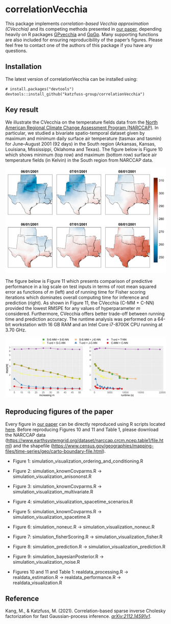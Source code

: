 <!-- README.md is generated from README.Rmd. Please edit that file -->

# correlationVecchia

This package implements *correlation-based Vecchia approximation
(CVecchia)* and its competing methods presented in [our
paper](https://arxiv.org/abs/2112.14591), depending heavily on R
packages [GPvecchia](https://github.com/katzfuss-group/GPvecchia) and
[GpGp](https://github.com/cran/GpGp). Many supporting functions are also
included for ensuring reproducibility of the paper’s figures. Please
feel free to contact one of the authors of this package if you have any
questions.

## Installation

The latest version of correlationVecchia can be installed using:

    # install.packages("devtools")
    devtools::install_github("katzfuss-group/correlationVecchia")

## Key result

We illustrate the CVecchia on the temperature fields data from the
[North American Regional Climate Change Assessment Program
(NARCCAP)](https://www.narccap.ucar.edu/). In particular, we studied a
bivariate spatio-temporal dataset given by maximum and minimum daily
surface air temperature (tasmax and tasmin) for June–August 2001 (92
days) in the South region (Arkansas, Kansas, Louisiana, Mississippi,
Oklahoma and Texas). The figure below is Figure 10 which shows minimum
(top row) and maximum (bottom row) surface air temperature fields (in
Kelvin) in the South region from NARCCAP data.

<center>
<img src="fig/weather_plot.png" width="600" />
</center>

The figure below is Figure 11 which presents comparison of predictive
performance in a log scale on test inputs in terms of root mean squared
error as functions of *m* (left) and of running time for Fisher scoring
iterations which dominates overall computing time for inference and
prediction (right). As shown in Figure 11, the CVecchia (C-MM + C-NN)
provided the lowest RMSPE for any values of hyperparameter *m*
considered. Furthermore, CVecchia offers better trade-off between
running time and prediction accuracy. The runtime analysis was performed
on a 64-bit workstation with 16 GB RAM and an Intel Core i7-8700K CPU
running at 3.70 GHz.

<center>
<img src="fig/realdata_performance.png" width="600" />
</center>

## Reproducing figures of the paper

Every figure in [our paper](https://arxiv.org/abs/2112.14591) can be
directly reproduced using R scripts located
[here](https://github.com/katzfuss-group/correlationVecchia/tree/master/R/output).
Before reproducing Figures 10 and 11 and Table 1, please download the
NARCCAP data
(<https://www.earthsystemgrid.org/dataset/narccap.crcm.ncep.table1/file.html>)
and the shapefile
(<https://www.census.gov/geographies/mapping-files/time-series/geo/carto-boundary-file.html>).

-   Figure 1: simulation_visualization_ordering_and_conditioning.R

-   Figure 2: simulation_knownCovparms.R →
    simulation_visualization_anisononst.R

-   Figure 3: simulation_knownCovparms.R →
    simulation_visualization_multivariate.R

-   Figure 4: simulation_visualization_spacetime_scenarios.R

-   Figure 5: simulation_knownCovparms.R →
    simulation_visualization_spacetime.R

-   Figure 6: simulation_noneuc.R → simulation_visualization_noneuc.R

-   Figure 7: simulation_fisherScoring.R →
    simulation_visualization_fisher.R

-   Figure 8: simulation_prediction.R →
    simulation_visualization_prediction.R

-   Figure 9: simulation_bayesianPosterior.R →
    simulation_visualization_noise.R

-   Figures 10 and 11 and Table 1: realdata_processing.R →
    realdata_estimation.R → realdata_performance.R →
    realdata_visualization.R

## Reference

Kang, M., & Katzfuss, M. (2021). Correlation-based sparse inverse
Cholesky factorization for fast Gaussian-process inference.
[*arXiv:2112.14591v1*](https://arxiv.org/abs/2112.14591).
